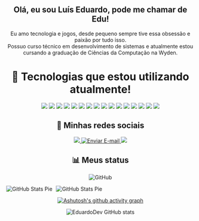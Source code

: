 <h2 align="center">Olá, eu sou Luís Eduardo, pode me chamar de Edu!</h2>

<p align="center">
  Eu amo tecnologia e jogos, desde pequeno sempre tive essa obsessão e paixão por tudo isso. <br>
  Possuo curso técnico em desenvolvimento de sistemas e atualmente estou cursando a graduação de Ciências da Computação na Wyden.
</p>

<p align="center">
<h1 align="center">
  🚀 Tecnologias que estou utilizando atualmente!
</h1>   
</p>

<div align="center">

<img src="https://img.shields.io/badge/HTML5-E34F26?style=for-the-badge&logo=html5&logoColor=white">
<img src="https://img.shields.io/badge/CSS3-1572B6?style=for-the-badge&logo=css3&logoColor=white">
<img src="https://img.shields.io/badge/Bootstrap-563D7C?style=for-the-badge&logo=bootstrap&logoColor=white">
<img src="https://img.shields.io/badge/Python-FFD43B?style=for-the-badge&logo=python&logoColor=blue">
<img src="https://img.shields.io/badge/Flask-000000?style=for-the-badge&logo=Flask&logoColor=white">
<img src="https://img.shields.io/badge/JavaScript-F7DF1E?style=for-the-badge&logo=javascript&logoColor=black">
<img src="https://img.shields.io/badge/React-20232A?style=for-the-badge&logo=react&logoColor=61DAFB">
<img src="https://img.shields.io/badge/Node.js-43853D?style=for-the-badge&logo=node.js&logoColor=white">
<img src="https://img.shields.io/badge/java-%23ED8B00.svg?style=for-the-badge&logo=openjdk&logoColor=white">
<img src="https://img.shields.io/badge/MongoDB-4EA94B?style=for-the-badge&logo=mongodb&logoColor=white">
<img src="https://img.shields.io/badge/MySQL-005C84?style=for-the-badge&logo=mysql&logoColor=white">
<img src="https://img.shields.io/badge/php-%23777BB4.svg?style=for-the-badge&logo=php&logoColor=white">
<img src="https://img.shields.io/badge/postgres-%23316192.svg?style=for-the-badge&logo=postgresql&logoColor=white">
<img src="https://img.shields.io/badge/Express.js-404D59?style=for-the-badge">
<img src="https://img.shields.io/badge/GitHub-100000?style=for-the-badge&logo=github&logoColor=white"> 
<img src="https://img.shields.io/badge/GIT-E44C30?style=for-the-badge&logo=git&logoColor=white">

</div>

<h2 align="center">📱 Minhas redes sociais</h2> 

<div align="center">

<a href="http://www.linkedin.com/in/luiseduardodevv" rel="nofollow">
  <img src="https://img.shields.io/badge/LinkedIn-0077B5?style=for-the-badge&logo=linkedin&logoColor=white">
</a>

<a href="mailto:luiseduardodevv@gmail.com">
  <img src="https://img.shields.io/badge/Gmail-D14836?style=for-the-badge&logo=gmail&logoColor=white" alt="Enviar E-mail">
</a>


<a href="https://www.instagram.com/eduardodevv/" rel="nofollow">
  <img src="https://img.shields.io/badge/Instagram-E4405F?style=for-the-badge&logo=instagram&logoColor=white">
</a>

</div>

<h2 align="center">📊 Meus status</h2>   

<div align="center">
  
![GitHub](https://github-readme-stats.vercel.app/api/top-langs/?username=edusabi&theme=dark&show_icons=true&hide_border=true&locale=pt-br&langs_count=16&layout=compact&cache_seconds=3600)

<div style="display: flex; gap: 10px;">
  <img src="https://github-profile-summary-cards.vercel.app/api/cards/repos-per-language?username=edusabi&theme=dark&hide_progress=true&cache_seconds=1800&locale=pt-br" alt="GitHub Stats Pie">
  <img src="https://github-profile-summary-cards.vercel.app/api/cards/most-commit-language?username=edusabi&theme=dark&hide_progress=true&cache_seconds=1800&locale=pt-br" alt="GitHub Stats Pie">
</div>


  
<img data-canonical-src="http://github-profile-summary-cards.vercel.app/api/cards/profile-details?username=edusabi&amp;theme=transparent" style="max-width: 100%;">

[![Ashutosh's github activity graph](https://github-readme-activity-graph.vercel.app/graph?username=edusabi&theme=xcode&width=500px)](https://github.com/ashutosh00710/github-readme-activity-graph)

![EduardoDev GitHub stats](https://github-readme-stats.vercel.app/api?username=edusabi&show_icons=true&theme=dark&cache_seconds=1800) 

</div>
